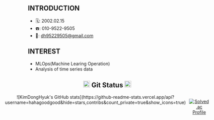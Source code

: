 ## INTRODUCTION
- 🗓️: 2002.02.15
- ☎️: 010-9522-9505
- 📧: dh95229505@gmail.com

## INTEREST
- MLOps(Machine Learing Operation)
- Analysis of time series data

<div align="center">

## <img src="https://img.icons8.com/?size=100&id=15352&format=png&color=000000" height="21"> Git Status <img src="https://img.icons8.com/?size=100&id=15352&format=png&color=000000" height="21">

<div style="display: flex; justify-content: center; gap: 10px;">
![KimDongHyuk's GitHub stats](https://github-readme-stats.vercel.app/api?username=hahagoodgood&hide=stars,contribs&count_private=true&show_icons=true)

[![Solved.ac Profile](http://mazassumnida.wtf/api/v2/generate_badge?boj=dh12842007)](https://solved.ac/dh12842007/)

</div>

</div>

<br>

